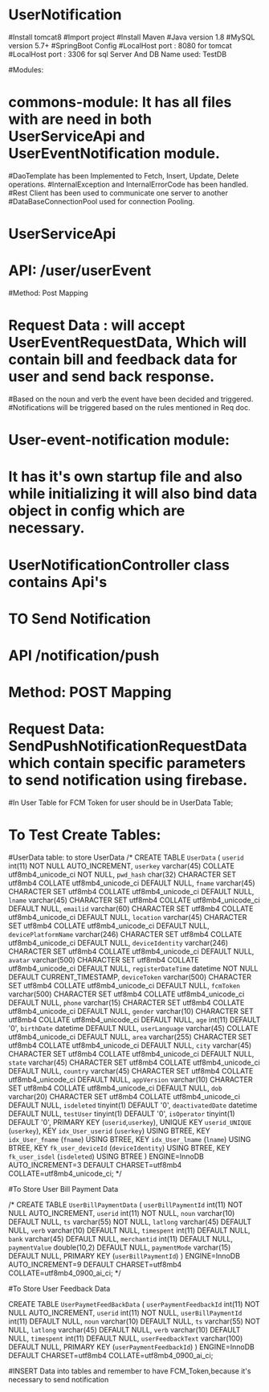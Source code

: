 # UserNotification

#Install tomcat8
#Import project
#Install Maven
#Java version 1.8
#MySQL version 5.7+
#SpringBoot Config
#LocalHost port : 8080 for tomcat
#LocalHost port : 3306 for sql Server And DB Name used: TestDB

#Modules:

# commons-module: It has all files with are need in both UserServiceApi and UserEventNotification module.
#DaoTemplate has been Implemented to Fetch, Insert, Update, Delete operations.
#InternalException and InternalErrorCode has been handled.
#Rest Client has been used to communicate one server to another
#DataBaseConnectionPool used for connection Pooling.


#  UserServiceApi
# API: /user/userEvent
#Method: Post Mapping 
# Request Data : will accept UserEventRequestData, Which will contain bill and feedback data for user and send back response.
#Based on the noun and verb the event have been decided and triggered.
#Notifications will be triggered based on the rules mentioned in Req doc.





# User-event-notification module:
# It has it's own startup file and also while initializing it will also bind data object in config which are necessary.
# UserNotificationController class contains Api's
#        TO Send Notification
#   API /notification/push 
#  Method: POST Mapping
# Request Data: SendPushNotificationRequestData which contain specific parameters to send notification using firebase.
#In User Table for FCM Token for user should be in UserData Table;


#    To Test Create Tables:

#UserData table: to store UserData
/*
CREATE TABLE `UserData` (
  `userid` int(11) NOT NULL AUTO_INCREMENT,
  `userkey` varchar(45) COLLATE utf8mb4_unicode_ci NOT NULL,
  `pwd_hash` char(32) CHARACTER SET utf8mb4 COLLATE utf8mb4_unicode_ci DEFAULT NULL,
  `fname` varchar(45) CHARACTER SET utf8mb4 COLLATE utf8mb4_unicode_ci DEFAULT NULL,
  `lname` varchar(45) CHARACTER SET utf8mb4 COLLATE utf8mb4_unicode_ci DEFAULT NULL,
  `emailid` varchar(60) CHARACTER SET utf8mb4 COLLATE utf8mb4_unicode_ci DEFAULT NULL,
  `location` varchar(45) CHARACTER SET utf8mb4 COLLATE utf8mb4_unicode_ci DEFAULT NULL,
  `devicePlatformName` varchar(246) CHARACTER SET utf8mb4 COLLATE utf8mb4_unicode_ci DEFAULT NULL,
  `deviceIdentity` varchar(246) CHARACTER SET utf8mb4 COLLATE utf8mb4_unicode_ci DEFAULT NULL,
  `avatar` varchar(500) CHARACTER SET utf8mb4 COLLATE utf8mb4_unicode_ci DEFAULT NULL,
  `registerDateTime` datetime NOT NULL DEFAULT CURRENT_TIMESTAMP,
  `deviceToken` varchar(500) CHARACTER SET utf8mb4 COLLATE utf8mb4_unicode_ci DEFAULT NULL,
  `fcmToken` varchar(500) CHARACTER SET utf8mb4 COLLATE utf8mb4_unicode_ci DEFAULT NULL,
  `phone` varchar(15) CHARACTER SET utf8mb4 COLLATE utf8mb4_unicode_ci DEFAULT NULL,
  `gender` varchar(10) CHARACTER SET utf8mb4 COLLATE utf8mb4_unicode_ci DEFAULT NULL,
  `age` int(11) DEFAULT '0',
  `birthDate` datetime DEFAULT NULL,
  `userLanguage` varchar(45) COLLATE utf8mb4_unicode_ci DEFAULT NULL,
  `area` varchar(255) CHARACTER SET utf8mb4 COLLATE utf8mb4_unicode_ci DEFAULT NULL,
  `city` varchar(45) CHARACTER SET utf8mb4 COLLATE utf8mb4_unicode_ci DEFAULT NULL,
  `state` varchar(45) CHARACTER SET utf8mb4 COLLATE utf8mb4_unicode_ci DEFAULT NULL,
  `country` varchar(45) CHARACTER SET utf8mb4 COLLATE utf8mb4_unicode_ci DEFAULT NULL,
  `appVersion` varchar(10) CHARACTER SET utf8mb4 COLLATE utf8mb4_unicode_ci DEFAULT NULL,
  `dob` varchar(20) CHARACTER SET utf8mb4 COLLATE utf8mb4_unicode_ci DEFAULT NULL,
  `isdeleted` tinyint(1) DEFAULT '0',
  `deactivatedDate` datetime DEFAULT NULL,
  `testUser` tinyint(1) DEFAULT '0',
  `isOperator` tinyint(1) DEFAULT '0',
  PRIMARY KEY (`userid`,`userkey`),
  UNIQUE KEY `userid_UNIQUE` (`userkey`),
  KEY `idx_User_userid` (`userkey`) USING BTREE,
  KEY `idx_User_fname` (`fname`) USING BTREE,
  KEY `idx_User_lname` (`lname`) USING BTREE,
  KEY `fk_user_deviceId` (`deviceIdentity`) USING BTREE,
  KEY `fk_user_isdel` (`isdeleted`) USING BTREE
) ENGINE=InnoDB AUTO_INCREMENT=3 DEFAULT CHARSET=utf8mb4 COLLATE=utf8mb4_unicode_ci;
*/
 
 
 #To Store User Bill Payment Data
 
 /*
 CREATE TABLE `UserBillPaymentData` (
   `userBillPaymentId` int(11) NOT NULL AUTO_INCREMENT,
   `userid` int(11) NOT NULL,
   `noun` varchar(10) DEFAULT NULL,
   `ts` varchar(55) NOT NULL,
   `latlong` varchar(45) DEFAULT NULL,
   `verb` varchar(10) DEFAULT NULL,
   `timespent` int(11) DEFAULT NULL,
   `bank` varchar(45) DEFAULT NULL,
   `merchantid` int(11) DEFAULT NULL,
   `paymentValue` double(10,2) DEFAULT NULL,
   `paymentMode` varchar(15) DEFAULT NULL,
   PRIMARY KEY (`userBillPaymentId`)
 ) ENGINE=InnoDB AUTO_INCREMENT=9 DEFAULT CHARSET=utf8mb4 COLLATE=utf8mb4_0900_ai_ci;
 */


#To Store User Feedback Data

CREATE TABLE `UserPaymetFeedBackData` (
  `userPaymentFeedbackId` int(11) NOT NULL AUTO_INCREMENT,
  `userid` int(11) NOT NULL,
  `userBillPaymentId` int(11) DEFAULT NULL,
  `noun` varchar(10) DEFAULT NULL,
  `ts` varchar(55) NOT NULL,
  `latlong` varchar(45) DEFAULT NULL,
  `verb` varchar(10) DEFAULT NULL,
  `timespent` int(11) DEFAULT NULL,
  `userFeedbackText` varchar(100) DEFAULT NULL,
  PRIMARY KEY (`userPaymentFeedbackId`)
) ENGINE=InnoDB DEFAULT CHARSET=utf8mb4 COLLATE=utf8mb4_0900_ai_ci;


#INSERT Data into tables and remember to have FCM_Token,because it's necessary to send notification